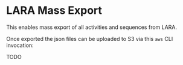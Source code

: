 # LARA Mass Export

This enables mass export of all activities and sequences from LARA.

Once exported the json files can be uploaded to S3 via this `aws` CLI invocation:

TODO

